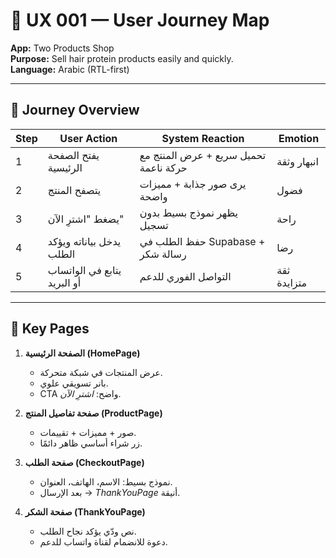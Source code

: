 # 👣 UX 001 — User Journey Map

**App:** Two Products Shop  
**Purpose:** Sell hair protein products easily and quickly.  
**Language:** Arabic (RTL-first)

---

## 🧭 Journey Overview
| Step | User Action | System Reaction | Emotion |
|------|--------------|-----------------|----------|
| 1 | يفتح الصفحة الرئيسية | تحميل سريع + عرض المنتج مع حركة ناعمة | انبهار وثقة |
| 2 | يتصفح المنتج | يرى صور جذابة + مميزات واضحة | فضول |
| 3 | يضغط "اشترِ الآن" | يظهر نموذج بسيط بدون تسجيل | راحة |
| 4 | يدخل بياناته ويؤكد الطلب | حفظ الطلب في Supabase + رسالة شكر | رضا |
| 5 | يتابع في الواتساب أو البريد | التواصل الفوري للدعم | ثقة متزايدة |

---

## 🧩 Key Pages
1. **الصفحة الرئيسية (HomePage)**
   - عرض المنتجات في شبكة متحركة.
   - بانر تسويقي علوي.
   - CTA واضح: *اشترِ الآن*.

2. **صفحة تفاصيل المنتج (ProductPage)**
   - صور + مميزات + تقييمات.
   - زر شراء أساسي ظاهر دائمًا.

3. **صفحة الطلب (CheckoutPage)**
   - نموذج بسيط: الاسم، الهاتف، العنوان.
   - بعد الإرسال → *ThankYouPage* أنيقة.

4. **صفحة الشكر (ThankYouPage)**
   - نص ودّي يؤكد نجاح الطلب.
   - دعوة للانضمام لقناة واتساب للدعم.
